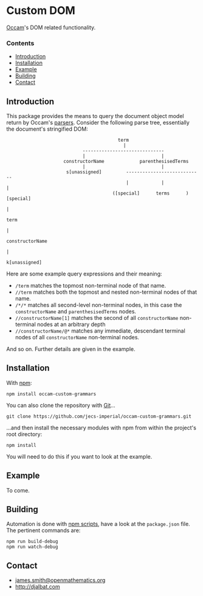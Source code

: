 # Custom DOM

[Occam](https://github.com/jecs-imperial/occam)'s DOM related functionality.

### Contents

- [Introduction](#introduction)
- [Installation](#installation)
- [Example](#example)
- [Building](#building)
- [Contact](#contact)

## Introduction

This package provides the means to query the document object model return by Occam's [parsers](https://github.com/jecs-imperial/occam-parsers). Consider the following parse tree, essentially the document's stringified DOM:

```
                                         term
                                           |
                            ------------------------------
                            |                            |
                     constructorName             parenthesisedTerms
                            |                            |
                      s[unassigned]         ----------------------------
                                            |            |             |
                                       ([special]      terms      )[special]
                                                                       |
                                                                     term
                                                                       |
                                                                constructorName
                                                                       |
                                                                 k[unassigned]
```
Here are some example query expressions and their meaning:

* `/term` matches the topmost non-terminal node of that name.
* `//term` matches both the topmost and nested non-terminal nodes of that name.
* `/*/*` matches all second-level non-terminal nodes, in this case the `constructorName` and `parenthesisedTerms` nodes.
* `//constructorName[1]` matches the second of all `constructorName` non-terminal nodes at an arbitrary depth
* `//constructorName/@*` matches any immediate, descendant terminal nodes of all `constructorName` non-terminal nodes.

And so on. Further details are given in the example.

## Installation

With [npm](https://www.npmjs.com/):

    npm install occam-custom-grammars

You can also clone the repository with [Git](https://git-scm.com/)...

    git clone https://github.com/jecs-imperial/occam-custom-grammars.git

...and then install the necessary modules with npm from within the project's root directory:

    npm install

You will need to do this if you want to look at the example.

## Example

To come.

## Building

Automation is done with [npm scripts](https://docs.npmjs.com/misc/scripts), have a look at the `package.json` file. The pertinent commands are:

    npm run build-debug
    npm run watch-debug

## Contact

* james.smith@openmathematics.org
* http://djalbat.com
